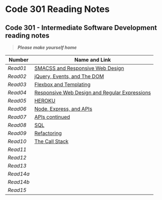 # Code 301 Reading Notes

## Code 301 - Intermediate Software Development reading notes

>***Please make yourself home***

| **Number** | **Name and Link** |
|------------|-------------------|
| *Read01* |[SMACSS and Responsive Web Design](https://hadeaji.github.io/reading-notes/Read01)|
| *Read02* |[jQuery, Events, and The DOM](https://hadeaji.github.io/reading-notes/Read02)|
| *Read03* |[Flexbox and Templating](https://hadeaji.github.io/reading-notes/Read03)|
| *Read04* |[Responsive Web Design and Regular Expressions](https://hadeaji.github.io/reading-notes/Read04)|
| *Read05* |[HEROKU](https://hadeaji.github.io/reading-notes/Read05)|
| *Read06* |[Node, Express, and APIs](https://hadeaji.github.io/reading-notes/Read06)|
| *Read07* |[APIs continued](https://hadeaji.github.io/reading-notes/Read07)|
| *Read08* |[SQL](https://hadeaji.github.io/reading-notes/Read08)|
| *Read09* |[Refactoring](https://hadeaji.github.io/reading-notes/Read09)|
| *Read10* |[The Call Stack](https://hadeaji.github.io/reading-notes/Read10)|
| *Read11* ||
| *Read12* ||
| *Read13* ||
| *Read14a* ||
| *Read14b* ||
| *Read15* ||
